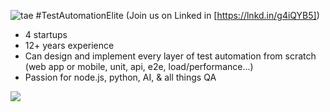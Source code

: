 ![tae](https://media-exp1.licdn.com/dms/image/C4D16AQESNtNWwj129A/profile-displaybackgroundimage-shrink_350_1400/0/1598555091998?e=1624492800&v=beta&t=dYYbLuG41yxQr79VnibB201cvfQDqnQBUr4n2FNob2E)
#TestAutomationElite (Join us on Linked in [https://lnkd.in/g4iQYB5])

* 4 startups
* 12+ years experience
* Can design and implement every layer of test automation from scratch (web app or mobile, unit, api, e2e, load/performance...)
* Passion for node.js, python, AI, & all things QA

![](https://komarev.com/ghpvc/?username=johnhiggs&color=brightgreen&style=plastic)
